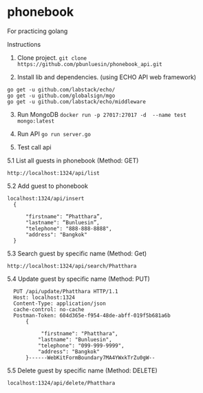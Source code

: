 # phonebook
For practicing golang

Instructions

1. Clone project.
  ```git clone https://github.com/pbunluesin/phonebook_api.git```

2. Install lib and dependencies. (using ECHO API web framework)
```
go get -u github.com/labstack/echo/
go get -u github.com/globalsign/mgo
go get -u github.com/labstack/echo/middleware
```

3. Run MongoDB
  ```docker run -p 27017:27017 -d  --name test mongo:latest```

4. Run API
```go run server.go```

5. Test call api

5.1 List all guests in phonebook (Method: GET)
  
    http://localhost:1324/api/list

5.2 Add guest to phonebook
    
    localhost:1324/api/insert
      {

          "firstname": “Phatthara”,
          "lastname": “Bunluesin”,
          "telephone": "888-888-8888",
          "address": "Bangkok"
      }


5.3 Search guest by specific name (Method: Get)

    http://localhost:1324/api/search/Phatthara

5.4 Update guest by specific name (Method: PUT)
```
  PUT /api/update/Phatthara HTTP/1.1
  Host: localhost:1324
  Content-Type: application/json
  cache-control: no-cache
  Postman-Token: 604d365e-f954-48de-abff-019f5b681a6b
      {

           "firstname": "Phatthara",
          "lastname": "Bunluesin",
          "telephone": "099-999-9999",
          "address": "Bangkok"
      }------WebKitFormBoundary7MA4YWxkTrZu0gW--
```
5.5 Delete guest by specific name (Method: DELETE)
  
    localhost:1324/api/delete/Phatthara

